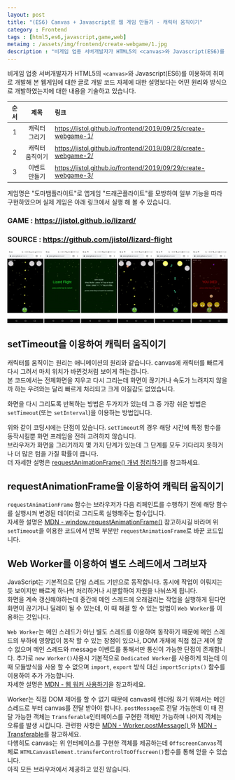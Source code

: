 ```yaml
---
layout: post
title: "(ES6) Canvas + Javascript로 웹 게임 만들기 - 캐릭터 움직이기"
category : Frontend 
tags : [html5,es6,javascript,game,web]
metaimg : /assets/img/frontend/create-webgame/1.jpg
description : "비게임 업종 서버개발자가 HTML5의 <canvas>와 Javascript(ES6)를 이용하여 취미로 개발해 본 웹게임에 대한 글입니다."
---
```

비게임 업종 서버개발자가 HTML5의 `<canvas>`와 Javascript(ES6)를 이용하여 취미로 개발해 본 웹게임에 대한 글로 개발 코드 자체에 대한 설명보다는 어떤 원리와 방식으로 개발하였는지에 대한 내용을 기술하고 있습니다.   

|순서|제목|링크|
|:---:|:---:|:---|
|1|캐릭터 그리기|<https://jistol.github.io/frontend/2019/09/25/create-webgame-1/> |
|2|캐릭터 움직이기|<https://jistol.github.io/frontend/2019/09/28/create-webgame-2/>|
|3|이벤트 만들기|<https://jistol.github.io/frontend/2019/09/29/create-webgame-3/>|

게임명은 "도마뱀플라이트"로 앱게임 "드래곤플라이트"를 모방하여 일부 기능을 따라 구현하였으며 실제 게임은 아래 링크에서 실행 해 볼 수 있습니다.    

### GAME : <https://jistol.github.io/lizard/> ### 
### SOURCE : <https://github.com/jistol/lizard-flight> ###    

![game capture](/assets/img/frontend/create-webgame/1.jpg) 

setTimeout을 이용하여 캐릭터 움직이기 
----
캐릭터를 움직이는 원리는 애니메이션의 원리와 같습니다. canvas에 캐릭터를 빠르게 다시 그려서 마치 위치가 바뀐것처럼 보이게 하는겁니다.      
본 코드에서는 전체화면을 지우고 다시 그리는데 화면이 끊기거나 속도가 느려지지 않을까 하는 우려와는 달리 빠르게 처리되고 크게 이질감도 없었습니다.     

화면을 다시 그리도록 반복하는 방법은 두가지가 있는데 그 중 가장 쉬운 방법은 `setTimeout`(또는 `setInterval`)을 이용하는 방법입니다.    

<script async src="//jsfiddle.net/jistol/e74axmon/12/embed/js,html,result/dark/"></script>     

위와 같이 코딩시에는 단점이 있습니다. `setTimeout`의 경우 해당 시간에 특정 함수를 동작시킬뿐 화면 프레임을 전혀 고려하지 않습니다.    
브라우저가 화면을 그리기까지 몇 가지 단계가 있는데 그 단계를 모두 기다리지 못하거나 더 많은 텀을 가질 확률이 큽니다.     
더 자세한 설명은 [requestAnimationFrame() 개념 정리하기](https://fullest-sway.me/blog/2019/01/28/requestAnimationFrame/)를 참고하세요.    


requestAnimationFrame을 이용하여 캐릭터 움직이기
----
`requestAnimationFrame` 함수는 브라우저가 다음 리페인트를 수행하기 전에 해당 함수를 실행시켜 변경된 데이터로 그리도록 실행해주는 함수입니다.    
자세한 설명은 [MDN - window.requestAnimationFrame()](https://developer.mozilla.org/ko/docs/Web/API/Window/requestAnimationFrame) 참고하시길 바라며 위 `setTimeout`을 이용한 코드에서 반복 부분만 `requestAnimationFrame`로 바꾼 코드입니다.     

<script async src="//jsfiddle.net/jistol/e74axmon/17/embed/js,html,result/dark/"></script>    


Web Worker를 이용하여 별도 스레드에서 그려보자
----
JavaScript는 기본적으로 단일 스레드 기반으로 동작합니다. 동시에 작업이 이뤄지는듯 보이지만 빠르게 하나씩 처리하거나 시분할하여 자원을 나눠쓰게 됩니다.    
화면을 계속 갱신해야하는데 중간에 메인 스레드에 오래걸리는 작업을 실행하게 된다면 화면이 끊기거나 딜레이 될 수 있는데, 이 때 해결 할 수 있는 방법이 `Web Worker`를 이용하는 것입니다.    

`Web Worker`는 메인 스레드가 아닌 별도 스레드를 이용하여 동작하기 때문에 메인 스레드의 부하에 영향없이 동작 할 수 있는 장점이 있으나, DOM 개체에 직접 접근 제어 할 수 없으며 메인 스레드와 message 이벤트를 통해서만 통신이 가능한 단점이 존재합니다. 추가로 `new Worker()`사용시 기본적으로 `Dedicated Worker`를 사용하게 되는데 이 때 모듈방식을 사용 할 수 없으며 `import`, `export` 방식 대신 `importScripts()` 함수를 이용하여 추가 가능합니다.      
자세한 설명은 [MDN - 웹 워커 사용하기](https://developer.mozilla.org/ko/docs/Web/API/Web_Workers_API/basic_usage)을 참고하세요.    

Worker는 직접 DOM 제어를 할 수 없기 때문에 canvas에 렌더링 하기 위해서는 메인 스레드로 부터 canvas를 전달 받아야 합니다. `postMessage`로 전달 가능한데 이 때 전달 가능한 객체는 `Transferable`인터페이스를 구현한 객체만 가능하며 나머지 객체는 오류를 발생 시킵니다. 관련한 사항은 [MDN - Worker.postMessage()
](https://developer.mozilla.org/ko/docs/Web/API/Worker/postMessage)와 [MDN - Transferable](https://developer.mozilla.org/ko/docs/Web/API/Transferable)를 참고하세요.       
다행히도 canvas는 위 인터페이스를 구현한 객체를 제공하는데 `OffscreenCanvas`객체로 `HTMLCanvasElement.transferControlToOffscreen()`함수를 통해 얻을 수 있습니다.    
아직 모든 브라우저에서 제공하고 있진 않습니다.    

<script async src="//jsfiddle.net/jistol/e74axmon/30/embed/js,html,result/dark/"></script>
 
